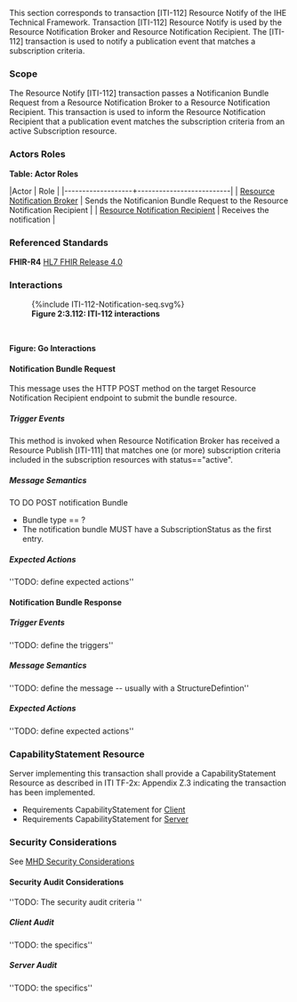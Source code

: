 This section corresponds to transaction [ITI-112] Resource Notify of the IHE Technical Framework. Transaction [ITI-112] Resource Notify is used by the Resource Notification Broker and Resource Notification Recipient. The [ITI-112] transaction is used to notify a publication event that matches a subscription criteria.

### Scope

The Resource Notify [ITI-112] transaction passes a Notificanion Bundle Request from a Resource Notification Broker to a Resource Notification Recipient. This transaction is used to inform the Resource Notification Recipient that a publication event matches the subscription criteria from an active Subscription resource. 

### Actors Roles

**Table: Actor Roles**

|Actor | Role |
|-------------------+--------------------------|
| [Resource Notification Broker](volume-1.html#broker)    | Sends the Notificanion Bundle Request to the Resource Notification Recipient |
| [Resource Notification Recipient](volume-1.html#recipient) | Receives the notification |

### Referenced Standards

**FHIR-R4** [HL7 FHIR Release 4.0](http://www.hl7.org/FHIR/R4)

### Interactions

<figure>
{%include ITI-112-Notification-seq.svg%}
<figcaption><b>Figure 2:3.112: ITI-112 interactions</b></figcaption>
</figure>
<br clear="all">

**Figure: Go Interactions**


#### Notification Bundle Request
This message uses the HTTP POST method on the target Resource Notification Recipient endpoint to submit the bundle resource.

##### Trigger Events

This method is invoked when Resource Notification Broker has received a Resource Publish [ITI-111] that matches one (or more) subscription criteria included in the subscription resources with status=="active". 

##### Message Semantics

TO DO 
POST notification Bundle 

- Bundle type == ?
- The notification bundle MUST have a SubscriptionStatus as the first entry. 
   

##### Expected Actions

''TODO: define expected actions''

#### Notification Bundle Response

##### Trigger Events

''TODO: define the triggers''

##### Message Semantics

''TODO: define the message -- usually with a StructureDefintion''

##### Expected Actions

''TODO: define expected actions''


### CapabilityStatement Resource

Server implementing this transaction shall provide a CapabilityStatement Resource as described in ITI TF-2x: Appendix Z.3 indicating the transaction has been implemented. 
* Requirements CapabilityStatement for [Client](CapabilityStatement-IHE.ToDo.client.html)
* Requirements CapabilityStatement for [Server](CapabilityStatement-IHE.ToDo.server.html)

### Security Considerations

See [MHD Security Considerations](volume-1.html#security-considerations)

#### Security Audit Considerations

''TODO: The security audit criteria ''

##### Client Audit 

''TODO: the specifics''

##### Server Audit 

''TODO: the specifics''
